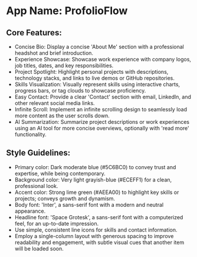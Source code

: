 # **App Name**: ProfolioFlow

## Core Features:

- Concise Bio: Display a concise 'About Me' section with a professional headshot and brief introduction.
- Experience Showcase: Showcase work experience with company logos, job titles, dates, and key responsibilities.
- Project Spotlight: Highlight personal projects with descriptions, technology stacks, and links to live demos or GitHub repositories.
- Skills Visualization: Visually represent skills using interactive charts, progress bars, or tag clouds to showcase proficiency.
- Easy Contact: Provide a clear 'Contact' section with email, LinkedIn, and other relevant social media links.
- Infinite Scroll: Implement an infinite scrolling design to seamlessly load more content as the user scrolls down.
- AI Summarization: Summarize project descriptions or work experiences using an AI tool for more concise overviews, optionally with 'read more' functionality.

## Style Guidelines:

- Primary color: Dark moderate blue (#5C6BC0) to convey trust and expertise, while being contemporary. 
- Background color: Very light grayish-blue (#ECEFF1) for a clean, professional look.
- Accent color: Strong lime green (#AEEA00) to highlight key skills or projects; conveys growth and dynamism.
- Body font: 'Inter', a sans-serif font with a modern and neutral appearance.
- Headline font: 'Space Grotesk', a sans-serif font with a computerized feel, for an up-to-date impression.
- Use simple, consistent line icons for skills and contact information.
- Employ a single-column layout with generous spacing to improve readability and engagement, with subtle visual cues that another item will be loaded soon. 